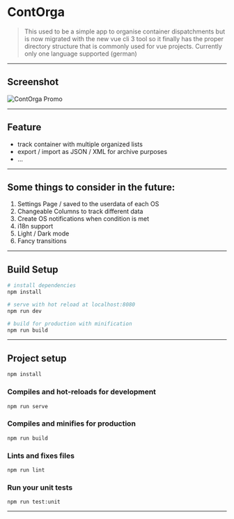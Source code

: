 # ContOrga

> This used to be a simple app to organise container dispatchments but is now
> migrated with the new vue cli 3 tool so it finally has the proper directory
> structure that is commonly used for vue projects.
> Currently only one language supported (german)

---

## Screenshot

![ContOrga Promo](https://i.imgur.com/VYIDI0B.png "Promo")

---

## Feature

- track container with multiple organized lists
- export / import as JSON / XML for archive purposes
- ...

---

## Some things to consider in the future:

1.  Settings Page / saved to the userdata of each OS
2.  Changeable Columns to track different data
3.  Create OS notifications when condition is met
4.  i18n support
5.  Light / Dark mode
6.  Fancy transitions

---

## Build Setup

```bash
# install dependencies
npm install

# serve with hot reload at localhost:8080
npm run dev

# build for production with minification
npm run build
```

---

## Project setup

```
npm install
```

### Compiles and hot-reloads for development

```
npm run serve
```

### Compiles and minifies for production

```
npm run build
```

### Lints and fixes files

```
npm run lint
```

### Run your unit tests

```
npm run test:unit
```

---
